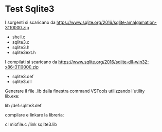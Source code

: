 # Test Sqlite3 

I sorgenti si scaricano da https://www.sqlite.org/2016/sqlite-amalgamation-3110000.zip

- shell.c
- sqlite3.c
- sqlite3.h
- sqlite3ext.h

I compilati si scaricano da https://www.sqlite.org/2016/sqlite-dll-win32-x86-3110000.zip

- sqlite3.def
- sqlite3.dll

Generare il file .lib dalla finestra command VSTools utilizzando l'utility lib.exe:

lib /def:sqlite3.def

compilare e linkare la libreria:

cl miofile.c /link sqlite3.lib
